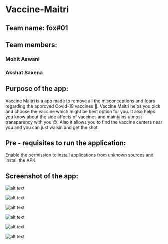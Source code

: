 # Vaccine-Maitri

## Team name: fox#01

## Team members:
### Mohit Aswani
### Akshat Saxena

## Purpose of the app:
Vaccine Maitri is a app made to remove all the misconceptions and fears regarding the approved Covid-19 vaccines 💉. 
Vaccine Maitri helps you pick and choose the vaccine which might be best option for you. It also helps you know about the side affects of vaccines and maintains 
utmost transparency with you 😊. Also it allows you to find the vaccine centers near you and you can just walkin and get the shot.

## Pre - requisites to run the application:
Enable the permission to install applications from unknown sources and install the APK.

## Screenshot of the app:

![alt text](https://github.com/MohitAswani/Vaccine-Maitri/blob/master/Screenshots/1.jpeg)

![alt text](https://github.com/MohitAswani/Vaccine-Maitri/blob/master/Screenshots/2.jpeg)

![alt text](https://github.com/MohitAswani/Vaccine-Maitri/blob/master/Screenshots/3.jpeg)

![alt text](https://github.com/MohitAswani/Vaccine-Maitri/blob/master/Screenshots/4.jpeg)

![alt text](https://github.com/MohitAswani/Vaccine-Maitri/blob/master/Screenshots/5.jpeg)

![alt text](https://github.com/MohitAswani/Vaccine-Maitri/blob/master/Screenshots/6.jpeg)
